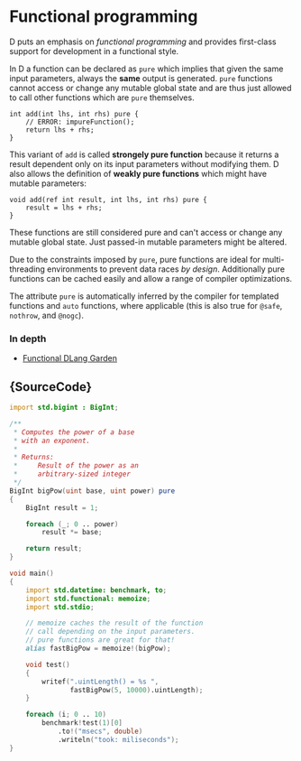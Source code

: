 # Functional programming

D puts an emphasis on *functional programming* and provides
first-class support for development
in a functional style.

In D a function can be declared as `pure` which implies
that given the same input parameters, always the **same**
output is generated. `pure` functions cannot access or change
any mutable global state and are thus just allowed to call other
functions which are `pure` themselves.

    int add(int lhs, int rhs) pure {
        // ERROR: impureFunction();
        return lhs + rhs;
    }

This variant of `add` is called **strongely pure function**
because it returns a result dependent only on its input
parameters without modifying them. D also allows the
definition of **weakly pure functions** which might
have mutable parameters:

    void add(ref int result, int lhs, int rhs) pure {
        result = lhs + rhs;
    }

These functions are still considered pure and can't
access or change any mutable global state. Just passed-in
mutable parameters might be altered.

Due to the constraints imposed by `pure`, pure functions
are ideal for multi-threading environments to prevent
data races *by design*. Additionally pure functions
can be cached easily and allow a range of compiler
optimizations.

The attribute `pure` is automatically inferred
by the compiler for templated functions and `auto` functions,
where applicable (this is also true for `@safe`, `nothrow`,
and `@nogc`).

### In depth

- [Functional DLang Garden](https://garden.dlang.io/)

## {SourceCode}

```d
import std.bigint : BigInt;

/**
 * Computes the power of a base
 * with an exponent.
 *
 * Returns:
 *     Result of the power as an
 *     arbitrary-sized integer
 */
BigInt bigPow(uint base, uint power) pure
{
    BigInt result = 1;

    foreach (_; 0 .. power)
        result *= base;

    return result;
}

void main()
{
    import std.datetime: benchmark, to;
    import std.functional: memoize;
    import std.stdio;

    // memoize caches the result of the function
    // call depending on the input parameters.
    // pure functions are great for that!
    alias fastBigPow = memoize!(bigPow);

    void test()
    {
        writef(".uintLength() = %s ",
        	   fastBigPow(5, 10000).uintLength);
    }

    foreach (i; 0 .. 10)
        benchmark!test(1)[0]
        	.to!("msecs", double)
        	.writeln("took: miliseconds");
}
```
